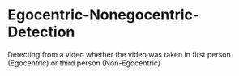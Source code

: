 # Egocentric-Nonegocentric-Detection
Detecting from a video whether the video was taken in first person (Egocentric) or third person (Non-Egocentric)


